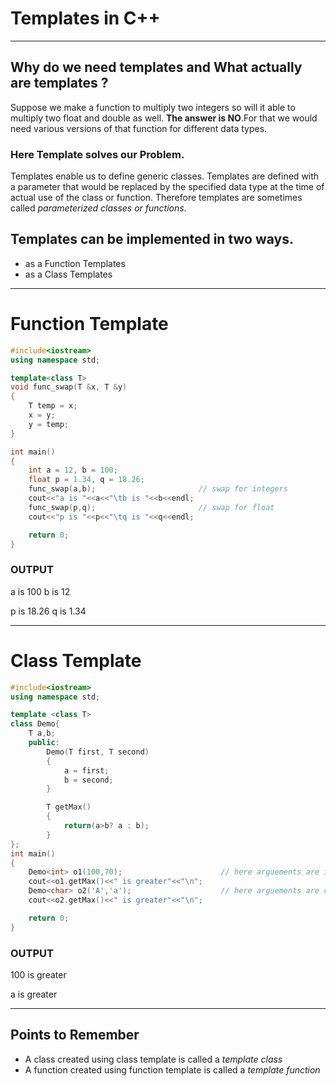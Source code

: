 # Templates in C++

---

## Why do we need templates and What actually are templates ?

Suppose we make a function to multiply two integers so will it able to multiply two float and double as well.
**The answer is NO**.For that we would need various versions of that function for different data types.

### Here Template solves our Problem.

Templates enable us to define generic classes. Templates are defined with a parameter that would be replaced by
the specified data type at the time of actual use of the class or function. Therefore templates are sometimes called
_parameterized classes or functions_.

## Templates can be implemented in two ways.

- as a Function Templates
- as a Class Templates

---

# Function Template

```C++
#include<iostream>
using namespace std;

template<class T>
void func_swap(T &x, T &y)
{
    T temp = x;
    x = y;
    y = temp;
}

int main()
{
    int a = 12, b = 100;
    float p = 1.34, q = 18.26;
    func_swap(a,b);                       // swap for integers
    cout<<"a is "<<a<<"\tb is "<<b<<endl;
    func_swap(p,q);                       // swap for float
    cout<<"p is "<<p<<"\tq is "<<q<<endl;

    return 0;
}

```

### OUTPUT

a is 100 b is 12

p is 18.26 q is 1.34

---

# Class Template

```C++
#include<iostream>
using namespace std;

template <class T>
class Demo{
    T a,b;
    public:
        Demo(T first, T second)
        {
            a = first;
            b = second;
        }

        T getMax()
        {
            return(a>b? a : b);
        }
};
int main()
{
    Demo<int> o1(100,70);                      // here arguements are intergers
    cout<<o1.getMax()<<" is greater"<<"\n";
    Demo<char> o2('A','a');                    // here arguements are characters
    cout<<o2.getMax()<<" is greater"<<"\n";

    return 0;
}
```

### OUTPUT

100 is greater

a is greater

---

## Points to Remember

- A class created using class template is called a _template class_
- A function created using function template is called a _template function_
